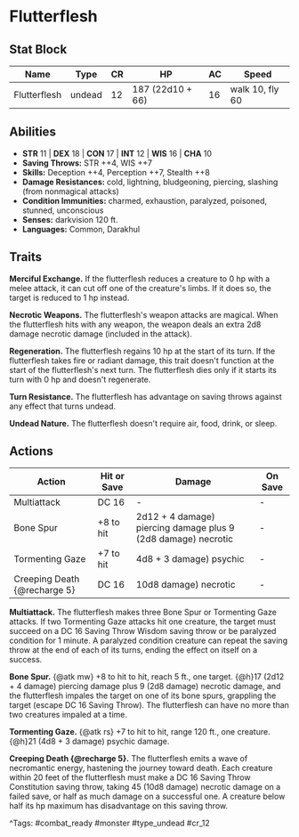 # Flutterflesh

## Stat Block

| Name | Type | CR | HP | AC | Speed |
|------|------|----|----|----|-------|
| Flutterflesh | undead | 12 | 187 (22d10 + 66) | 16 | walk 10, fly 60 |

## Abilities

- **STR** 11 | **DEX** 18 | **CON** 17 | **INT** 12 | **WIS** 16 | **CHA** 10
- **Saving Throws:** STR ++4, WIS ++7  
- **Skills:** Deception ++4, Perception ++7, Stealth ++8  
- **Damage Resistances:** cold, lightning, bludgeoning, piercing, slashing (from nonmagical attacks)  
- **Condition Immunities:** charmed, exhaustion, paralyzed, poisoned, stunned, unconscious  
- **Senses:** darkvision 120 ft.  
- **Languages:** Common, Darakhul

## Traits

**Merciful Exchange.** If the flutterflesh reduces a creature to 0 hp with a melee attack, it can cut off one of the creature's limbs. If it does so, the target is reduced to 1 hp instead.

**Necrotic Weapons.** The flutterflesh's weapon attacks are magical. When the flutterflesh hits with any weapon, the weapon deals an extra 2d8 damage necrotic damage (included in the attack).

**Regeneration.** The flutterflesh regains 10 hp at the start of its turn. If the flutterflesh takes fire or radiant damage, this trait doesn't function at the start of the flutterflesh's next turn. The flutterflesh dies only if it starts its turn with 0 hp and doesn't regenerate.

**Turn Resistance.** The flutterflesh has advantage on saving throws against any effect that turns undead.

**Undead Nature.** The flutterflesh doesn't require air, food, drink, or sleep.


## Actions

| Action | Hit or Save | Damage | On Save |
|--------|--------------|--------|----------|
| Multiattack | DC 16 | - | - |
| Bone Spur | +8 to hit | 2d12 + 4 damage) piercing damage plus 9 (2d8 damage) necrotic | - |
| Tormenting Gaze | +7 to hit | 4d8 + 3 damage) psychic | - |
| Creeping Death {@recharge 5} | DC 16 | 10d8 damage) necrotic | - |

**Multiattack.** The flutterflesh makes three Bone Spur or Tormenting Gaze attacks. If two Tormenting Gaze attacks hit one creature, the target must succeed on a DC 16 Saving Throw Wisdom saving throw or be paralyzed condition for 1 minute. A paralyzed condition creature can repeat the saving throw at the end of each of its turns, ending the effect on itself on a success.

**Bone Spur.** {@atk mw} +8 to hit to hit, reach 5 ft., one target. {@h}17 (2d12 + 4 damage) piercing damage plus 9 (2d8 damage) necrotic damage, and the flutterflesh impales the target on one of its bone spurs, grappling the target (escape DC 16 Saving Throw). The flutterflesh can have no more than two creatures impaled at a time.

**Tormenting Gaze.** {@atk rs} +7 to hit to hit, range 120 ft., one creature. {@h}21 (4d8 + 3 damage) psychic damage.

**Creeping Death {@recharge 5}.** The flutterflesh emits a wave of necromantic energy, hastening the journey toward death. Each creature within 20 feet of the flutterflesh must make a DC 16 Saving Throw Constitution saving throw, taking 45 (10d8 damage) necrotic damage on a failed save, or half as much damage on a successful one. A creature below half its hp maximum has disadvantage on this saving throw.


^Tags: #combat_ready #monster #type_undead #cr_12
